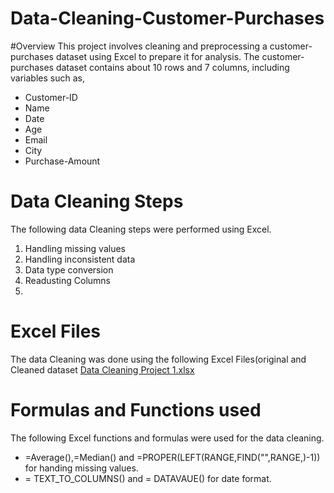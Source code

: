 # Data-Cleaning-Customer-Purchases

#Overview
This project involves cleaning and preprocessing a customer-purchases dataset using Excel to prepare it for analysis.
The customer-purchases dataset contains about 10 rows and 7 columns, including variables such as,
- Customer-ID
- Name
- Date
- Age
- Email
- City
- Purchase-Amount
  
# Data Cleaning Steps
The following data Cleaning steps were performed using Excel.
1. Handling missing values
2. Handling inconsistent data
3. Data type conversion
4. Readusting Columns
5. 
# Excel Files
The data Cleaning was done using the following Excel Files(original and Cleaned dataset
[Data Cleaning Project 1.xlsx](https://github.com/user-attachments/files/18813158/Data.Cleaning.Project.1.xlsx)

# Formulas and Functions used 
The following Excel functions and formulas were used for the data cleaning.
- =Average(),=Median() and =PROPER(LEFT(RANGE,FIND("",RANGE,)-1)) for handing missing values.
- = TEXT_TO_COLUMNS() and = DATAVAUE() for date format.

